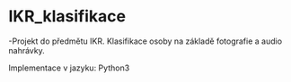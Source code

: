 # IKR_klasifikace

-Projekt do předmětu IKR. Klasifikace osoby na základě fotografie a audio nahrávky.

Implementace v jazyku: Python3
